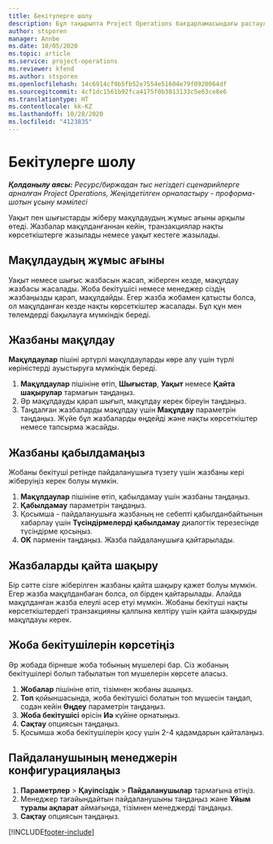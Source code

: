 ```yaml
---
title: Бекітулерге шолу
description: Бұл тақырыпта Project Operations бағдарламасындағы растаулармен жұмыс істеу туралы ақпарат берілген.
author: stsporen
manager: Annbe
ms.date: 10/05/2020
ms.topic: article
ms.service: project-operations
ms.reviewer: kfend
ms.author: stsporen
ms.openlocfilehash: 14c6914cf9b5fb52e7554e51604e79f0920064df
ms.sourcegitcommit: 4cf1dc1561b92fca4175f0b3813133c5e63ce8e6
ms.translationtype: HT
ms.contentlocale: kk-KZ
ms.lasthandoff: 10/28/2020
ms.locfileid: "4123835"
---
```

# <a name="approvals-overview"></a>Бекітулерге шолу

_**Қолданылу аясы:** Ресурс/биржадан тыс негіздегі сценарийлерге арналған Project Operations, Жеңілдетілген орналастыру - проформа-шотын ұсыну мәмілесі_

Уақыт пен шығыстарды жіберу мақұлдаудың жұмыс ағыны арқылы өтеді. Жазбалар мақұлданғаннан кейін, транзакциялар нақты көрсеткіштерге жазылады немесе уақыт кестеге жазылады.

## <a name="approvals-workflow"></a>Мақұлдаудың жұмыс ағыны
Уақыт немесе шығыс жазбасын жасап, жіберген кезде, мақұлдау жазбасы жасалады. Жоба бекітушісі немесе менеджер сіздің жазбаңызды қарап, мақұлдайды. Егер жазба жобамен қатысты болса, ол мақұлданған кезде нақты көрсеткіштер жасалады. Бұл құн мен төлемдерді бақылауға мүмкіндік береді. 

## <a name="approve-an-entry"></a>Жазбаны мақұлдау
**Мақұлдаулар** пішіні әртүрлі мақұлдауларды көре алу үшін түрлі көріністерді ауыстыруға мүмкіндік береді.
  
1. **Мақұлдаулар** пішініне өтіп, **Шығыстар**, **Уақыт** немесе **Қайта шақырулар** тармағын таңдаңыз.
2. Әр мақұлдауды қарап шығып, мақұлдау керек біреуін таңдаңыз.
3. Таңдалған жазбаларды мақұлдау үшін **Мақұлдау** параметрін таңдаңыз.
Жүйе бұл жазбаларды өңдейді және нақты көрсеткіштер немесе тапсырма жасайды.

## <a name="reject-an-entry"></a>Жазбаны қабылдамаңыз
Жобаны бекітуші ретінде пайдаланушыға түзету үшін жазбаны кері жіберуіңіз керек болуы мүмкін.
  
1. **Мақұлдаулар** пішініне өтіп, қабылдамау үшін жазбаны таңдаңыз. 
2. **Қабылдамау** параметрін таңдаңыз.
3. Қосымша - пайдаланушыға жазбаның не себепті қабылданбайтынын хабарлау үшін **Түсіндірмелерді қабылдамау** диалогтік терезесінде түсіндірме қосыңыз.
4. **OK** пәрменін таңдаңыз. Жазба пайдаланушыға қайтарылады.
  
## <a name="recall-entries"></a>Жазбаларды қайта шақыру
Бір сәтте сізге жіберілген жазбаны қайта шақыру қажет болуы мүмкін. Егер жазба мақұлданбаған болса, ол бірден қайтарылады. Алайда мақұлданған жазба елеулі әсер етуі мүмкін. Жобаны бекітуші нақты көрсеткіштердегі транзакцияны қалпына келтіру үшін қайта шақыруды мақұлдауы керек.

## <a name="specify-project-approvers"></a>Жоба бекітушілерін көрсетіңіз
Әр жобада бірнеше жоба тобының мүшелері бар. Сіз жобаның бекітушілері болып табылатын топ мүшелерін көрсете аласыз.

1. **Жобалар** пішініне өтіп, тізімнен жобаны ашыңыз.
2. **Топ** қойыншасында, жоба бекітушісі болатын топ мүшесін таңдап, содан кейін **Өңдеу** параметрін таңдаңыз.
3. **Жоба бекітушісі** өрісін **Иә** күйіне орнатыңыз.
4. **Сақтау** опциясын таңдаңыз.
5. Қосымша жоба бекітушілерін қосу үшін 2-4 қадамдарын қайталаңыз.

## <a name="configure-the-users-manager"></a>Пайдаланушының менеджерін конфигурациялаңыз

1. **Параметрлер** > **Қауіпсіздік** > **Пайдаланушылар** тармағына өтіңіз.
2. Менеджер тағайындайтын пайдаланушыны таңдаңыз және **Ұйым туралы ақпарат** аймағында, тізімнен менеджерді таңдаңыз. 
3. **Сақтау** опциясын таңдаңыз.




[!INCLUDE[footer-include](../includes/footer-banner.md)]